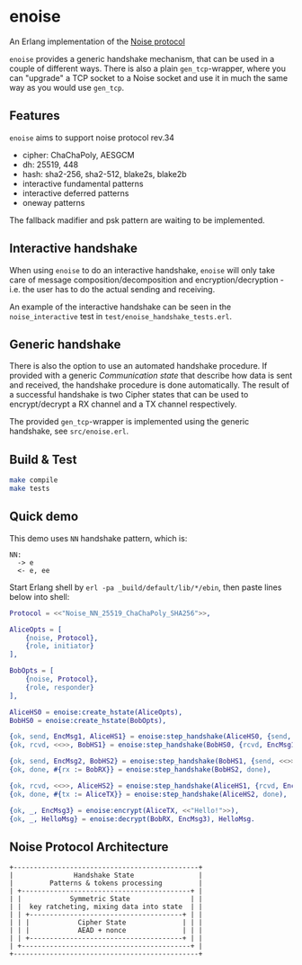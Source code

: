 enoise
======

An Erlang implementation of the [Noise protocol](https://noiseprotocol.org/)

`enoise` provides a generic handshake mechanism, that can be used in a couple
of different ways. There is also a plain `gen_tcp`-wrapper, where you can
"upgrade" a TCP socket to a Noise socket and use it in much the same way as you
would use `gen_tcp`.

Features
--------

`enoise` aims to support noise protocol rev.34

- cipher: ChaChaPoly, AESGCM
- dh: 25519, 448
- hash: sha2-256, sha2-512, blake2s, blake2b
- interactive fundamental patterns
- interactive deferred patterns
- oneway patterns

The fallback madifier and psk pattern are waiting to be implemented.

Interactive handshake
---------------------

When using `enoise` to do an interactive handshake, `enoise` will only take
care of message composition/decomposition and encryption/decryption - i.e. the
user has to do the actual sending and receiving.

An example of the interactive handshake can be seen in the `noise_interactive`
test in `test/enoise_handshake_tests.erl`.

Generic handshake
-----------------

There is also the option to use an automated handshake procedure. If provided
with a generic _Communication state_ that describe how data is sent and
received, the handshake procedure is done automatically. The result of a
successful handshake is two Cipher states that can be used to encrypt/decrypt a
RX channel and a TX channel respectively.

The provided `gen_tcp`-wrapper is implemented using the generic handshake, see
`src/enoise.erl`.

Build & Test
------------

```sh
make compile
make tests
```

Quick demo
----------

This demo uses `NN` handshake pattern, which is:
```
NN:
  -> e
  <- e, ee
```

Start Erlang shell by `erl -pa _build/default/lib/*/ebin`, then paste lines below into shell:

```erlang
Protocol = <<"Noise_NN_25519_ChaChaPoly_SHA256">>,

AliceOpts = [
    {noise, Protocol},
    {role, initiator}
],

BobOpts = [
    {noise, Protocol},
    {role, responder}
],

AliceHS0 = enoise:create_hstate(AliceOpts),
BobHS0 = enoise:create_hstate(BobOpts),

{ok, send, EncMsg1, AliceHS1} = enoise:step_handshake(AliceHS0, {send, <<>>}),
{ok, rcvd, <<>>, BobHS1} = enoise:step_handshake(BobHS0, {rcvd, EncMsg1}),

{ok, send, EncMsg2, BobHS2} = enoise:step_handshake(BobHS1, {send, <<>>}),
{ok, done, #{rx := BobRX}} = enoise:step_handshake(BobHS2, done),

{ok, rcvd, <<>>, AliceHS2} = enoise:step_handshake(AliceHS1, {rcvd, EncMsg2}),
{ok, done, #{tx := AliceTX}} = enoise:step_handshake(AliceHS2, done),

{ok, _, EncMsg3} = enoise:encrypt(AliceTX, <<"Hello!">>),
{ok, _, HelloMsg} = enoise:decrypt(BobRX, EncMsg3), HelloMsg.
```

Noise Protocol Architecture
---------------------------

```
+----------------------------------------------+
|               Handshake State                |
|         Patterns & tokens processing         |
| +------------------------------------------+ |
| |            Symmetric State               | |
| |  key ratcheting, mixing data into state  | |
| | +--------------------------------------+ | |
| | |            Cipher State              | | |
| | |            AEAD + nonce              | | |
| | +--------------------------------------+ | |
| +------------------------------------------+ |
+----------------------------------------------+
```

